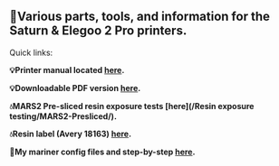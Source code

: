 ## :milky_way:Various parts, tools, and information for the Saturn & Elegoo 2 Pro printers.

Quick links:

**:bulb:Printer manual located [here](MARS-r2.md).**

**:bulb:Downloadable PDF version [here](MARS-r2.pdf).**

**:droplet:MARS2 Pre-sliced resin exposure tests [here](/Resin exposure testing/MARS2-Presliced/).**

**:droplet:Resin label (Avery 18163) [here](resin-label-avery18163.doc).**

**:wrench:My mariner config files and step-by-step [here](/Tools_&_Information/my-mariner-configs/).**
